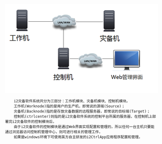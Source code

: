 ![i2软件网络架构图](/assets/i2-architecture.png)

        i2灾备软件系统共分为三部分：工作机模块、灾备机模块、控制机模块。
        工作机(Worknode)指的是用户的生产机，即常说的源端(Source)；
        灾备机(Backnode)指的是存放灾备数据的远程服务器，即常说的目标端(Target)；
        控制机(ctrlcenter)则指的是i2灾备软件系统的控制平台所属的服务器，在控制机上部署完i2灾备软件的控制模块后，
        由于i2灾备软件的控制模块是通过Web界面实现配置和管理的，所以任何一台主机只要能通过浏览器访问控制机管理中心，则可进行相关的管理工作，
        如果是windows环境下可使用英方自主研发的i2CtrlApp应用程序配置和管理。

